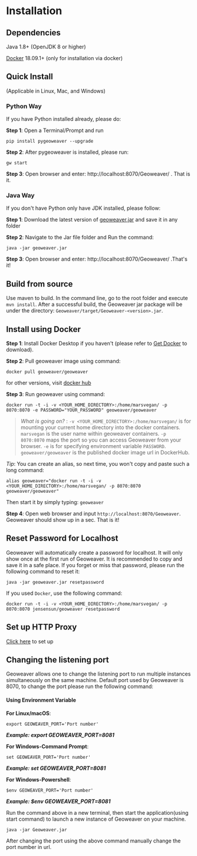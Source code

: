 
# Installation

## Dependencies

Java 1.8+ (OpenJDK 8 or higher)

[Docker](https://docs.docker.com/install/) 18.09.1+ (only for installation via docker)

## Quick Install

(Applicable in Linux, Mac, and Windows)

### Python Way

If you have Python installed already, please do:

**Step 1**: Open a Terminal/Prompt and run 

```shell
pip install pygeoweaver --upgrade
```

**Step 2**: After pygeoweaver is installed, please run:

```shell
gw start
```

**Step 3**: Open browser and enter: http://localhost:8070/Geoweaver/ . That is it. 

### Java Way

If you don't have Python only have JDK installed, please follow:

**Step 1**: Download the latest version of [geoweaver.jar](https://github.com/ESIPFed/Geoweaver/releases/download/latest/geoweaver.jar) and save it in any folder

**Step 2**: Navigate to the Jar file folder and Run the command:

```shell
java -jar geoweaver.jar
```

**Step 3**: Open browser and enter: http://localhost:8070/Geoweaver/ .That's it!

## Build from source

Use maven to build. In the command line, go to the root folder and execute `mvn install`. After a successful build, the Geoweaver jar package will be under the directory: `Geoweaver/target/Geoweaver-<version>.jar`.

## Install using Docker

**Step 1**: Install Docker Desktop if you haven't (please refer to [Get Docker](https://docs.docker.com/get-docker/) to download).

**Step 2**: Pull geoweaver image using command:

`docker pull geoweaver/geoweaver`

for other versions, visit [docker hub](https://hub.docker.com/repository/docker/geoweaver/geoweaver/general)

**Step 3**: Run geoweaver using command:

`docker run -t -i -v <YOUR_HOME_DIRECTORY>:/home/marsvegan/ -p 8070:8070 -e PASSWORD="YOUR_PASSWORD" geoweaver/geoweaver`

>  *What is going on?* : `-v <YOUR_HOME_DIRECTORY>:/home/marsvegan/` is for mounting your current home directory into the docker containers. `marsvegan` is the user name within geoweaver containers. `-p 8070:8070` maps the port so you can access Geoweaver from your browser. `-e` is for specifying environment variable `PASSWORD`. `geoweaver/geoweaver` is the published docker image url in DockerHub.

*Tip*: You can create an alias, so next time, you won't copy and paste such a long command:

`alias geoweaver="docker run -t -i -v <YOUR_HOME_DIRECTORY>:/home/marsvegan/ -p 8070:8070 geoweaver/geoweaver"`


Then start it by simply typing: `geoweaver`

**Step 4**: Open web browser and input `http://localhost:8070/Geoweaver`. Geoweaver should show up in a sec. That is it!

## Reset Password for Localhost

Geoweaver will automatically create a password for localhost. It will only show once at the first run of Geoweaver. It is recommended to copy and save it in a safe place. If you forget or miss that password, please run the following command to reset it:

```
java -jar geoweaver.jar resetpassword
```

If you used `Docker`, use the following command:

```
docker run -t -i -v <YOUR_HOME_DIRECTORY>:/home/marsvegan/ -p 8070:8070 jensensun/geoweaver resetpassword
```

## Set up HTTP Proxy

[Click here](http-proxy.md) to set up

## Changing the listening port

Geoweaver allows one to change the listening port to run multiple instances simultaneously on the same machine.
Default port used by Geoweaver is 8070, to change the port please run the following command:

#### Using Environment Variable

**For Linux/macOS**:
```
export GEOWEAVER_PORT='Port number'
```
***Example: export GEOWEAVER_PORT=8081***

**For Windows-Command Prompt**:
```
set GEOWEAVER_PORT='Port number'
```
***Example: set GEOWEAVER_PORT=8081***

**For Windows-Powershell**:
```
$env GEOWEAVER_PORT='Port number'
```
***Example: $env GEOWEAVER_PORT=8081***

Run the command above in a new terminal, then start the application(using start command) to launch a new instance of Geoweaver on your machine. 

```
java -jar Geoweaver.jar
```

After changing the port using the above command manually change the port number in url.

